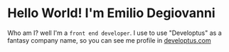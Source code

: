 # Hello World! I'm Emilio Degiovanni

Who am I? well I'm a <code>front end developer</code>. I use to use "Developtus" as a fantasy company name, so you can see me profile in [developtus.com](http://developtus.com)